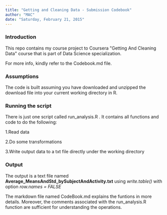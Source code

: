 ```yaml
---
title: "Getting and Cleaning Data - Submission Codebook"
author: "MAC"
date: "Saturday, February 21, 2015"
---
```


### Introduction

This repo contains my course project to Coursera "Getting And Cleaning Data" course that is part of Data Science specialization.

For more info, kindly refer to the Codebook.md file.

### Assumptions

The code is built assuming you have downloaded and unzipped the download file into your current working directory in R.

### Running the script

There is just one script called  run_analysis.R . It contains all functions and code to do the following:

1.Read data

2.Do some transformations

3.Write output data to a txt file directly under the working directory

### Output

The output is a text file named **Average_MeansAndStd_bySubjectAndActivity.txt** using *write.table()* with option *row.names = FALSE*

The markdown file named CodeBook.md explains the funtions in more details. Moreover, the comments associated with the run_analysis.R function are sufficient for understanding the operations.
